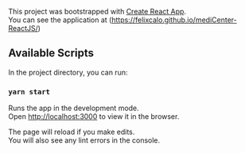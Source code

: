 This project was bootstrapped with [Create React App](https://github.com/facebook/create-react-app).<br/>
 You can see the application at (https://felixcalo.github.io/mediCenter-ReactJS/)

## Available Scripts

In the project directory, you can run:

### `yarn start`

Runs the app in the development mode.<br />
Open [http://localhost:3000](http://localhost:3000) to view it in the browser.

The page will reload if you make edits.<br />
You will also see any lint errors in the console.

